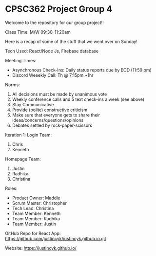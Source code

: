 # CPSC362 Project Group 4

Welcome to the repository for our group project!! 

Class Time: M/W 09:30-11:20am

Here is a recap of some of the stuff that we went over on Sunday!

Tech Used: 
React/Node Js, Firebase database 

Meeting Times:

  - Asynchronous Check-Ins: Daily status reports due by EOD (11:59 pm)
  - Discord Weeekly Call: Th @ 7:15pm ~1hr
  
Norms:
  1. All decisions must be made by unanimous vote
  2. Weekly conference calls and 5 text check-ins a week (see above)
  3. Stay Communicative
  4. Provide (polite) constructive criticism
  5. Make sure that everyone gets to share their ideas/concerns/questions/opinions
  6. Debates settled by rock-paper-scissors


Iteration 1:
Login Team:
  1. Chris
  2. Kenneth
 
Homepage Team:
  1. Justin
  2. Radhika
  3. Christina

Roles:
   - Product Owner: Maddie
   - Scrum Master: Christopher 
   - Tech Lead: Christina
   - Team Member: Kenneth 
   - Team Member: Radhika 
   - Team Member: Justin 

GitHub Repo for React App:
  https://github.com/justincyk/justincyk.github.io.git

Website:
  https://justincyk.github.io/
  
